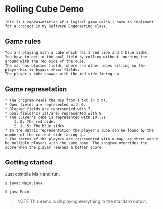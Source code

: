 # Rolling Cube Demo

	This is a representation of a logical game which I have to implement for a project in my Softvare Engeneering class.

## Game rules
	You are playing with a cube which has 1 red side and 5 blue sides.
	You have to get to the goal field by rolling without touching the ground with the red side of the cube. 
	The map has blocked fields, where are other cubes sitting so the player has to bypass those fields.
	The player's cube spawns with the red side facing up.	
	
## Game represetation
	* The program reads the map from a txt (n x m).
	* Open fields are represented with 6.
	* Blocked fields are represented with 7.
	* Goal field('s) is(/are) represented with 8.
	* The player's cube is represented with [0..5]
		1. 0: The red side.
		2. 1..5: The blue sides.
	* In the matrix representation the player's cube can be found by the number of the current side facing up.
	* The scores of the players are represented with a map, so there can't be multiple players with the same name. The program overrides the score when the player reaches a better score.

## Getting started

Just compile Main and run.

```bash
$ javac Main.java
```

```bash
$ java Main
```

> NOTE This demo is displaying everything to the standard output.
